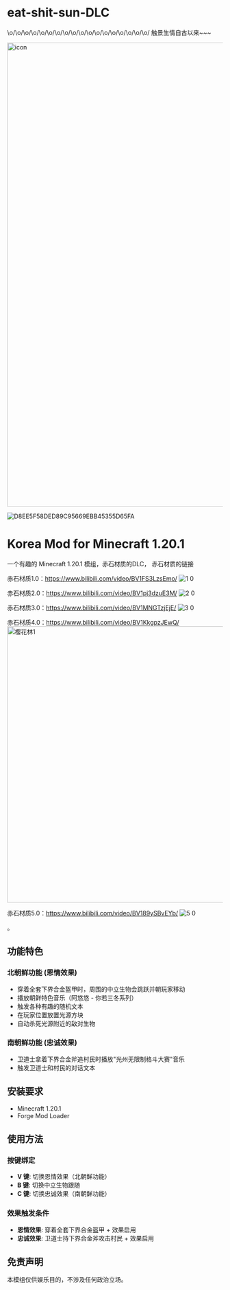 # eat-shit-sun-DLC
\o/\o/\o/\o/\o/\o/\o/\o/\o/\o/\o/\o/\o/\o/\o/\o/\o/\o/
触景生情自古以来~~~

<img width="1920" height="1080" alt="icon" src="https://github.com/user-attachments/assets/1cfa0cb8-9240-4dae-a1fb-5024414fe245" />

![D8EE5F58DED89C95669EBB45355D65FA](https://github.com/user-attachments/assets/f65616eb-ab21-4c31-8fd0-cda2c0f16e9d)


# Korea Mod for Minecraft 1.20.1

一个有趣的 Minecraft 1.20.1 模组，赤石材质的DLC，
赤石材质的链接

赤石材质1.0：https://www.bilibili.com/video/BV1FS3LzsEmo/
![1 0](https://github.com/user-attachments/assets/860f9358-4bef-42ab-9d96-df65b2234fb1)

赤石材质2.0：https://www.bilibili.com/video/BV1pj3dzuE3M/
![2 0](https://github.com/user-attachments/assets/2892cae2-b626-4f2f-90d3-2bb5431f047c)

赤石材质3.0：https://www.bilibili.com/video/BV1MNGTzjEjE/
![3 0](https://github.com/user-attachments/assets/47be9342-f233-454e-83a4-70c8a5813b51)

赤石材质4.0：https://www.bilibili.com/video/BV1KkgpzJEwQ/
<img width="1024" height="643" alt="樱花林1" src="https://github.com/user-attachments/assets/f7818519-e4eb-4b65-8eab-97ae8a179c1d" />

赤石材质5.0：https://www.bilibili.com/video/BV189ySBvEYb/
![5 0](https://github.com/user-attachments/assets/52e50907-6dce-448f-b0fb-c309fa2b6c55)


。

## 功能特色

### 北朝鲜功能 (恩情效果)
- 穿着全套下界合金盔甲时，周围的中立生物会跳跃并朝玩家移动
- 播放朝鲜特色音乐（阿悠悠 - 你若三冬系列）
- 触发各种有趣的随机文本
- 在玩家位置放置光源方块
- 自动杀死光源附近的敌对生物

### 南朝鲜功能 (忠诚效果)
- 卫道士拿着下界合金斧追村民时播放"光州无限制格斗大赛"音乐
- 触发卫道士和村民的对话文本

## 安装要求

- Minecraft 1.20.1
- Forge Mod Loader

## 使用方法

### 按键绑定
- **V 键**: 切换恩情效果（北朝鲜功能）
- **B 键**: 切换中立生物跟随
- **C 键**: 切换忠诚效果（南朝鲜功能）

### 效果触发条件
- **恩情效果**: 穿着全套下界合金盔甲 + 效果启用
- **忠诚效果**: 卫道士持下界合金斧攻击村民 + 效果启用


## 免责声明

本模组仅供娱乐目的，不涉及任何政治立场。
